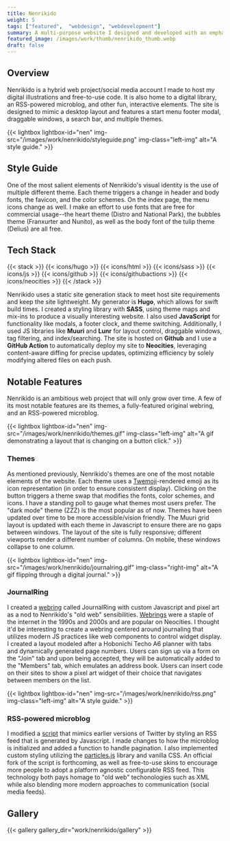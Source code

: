 ```yaml
---
title: Nenrikido
weight: 5
tags: ["featured",  "webdesign", "webdevelopment"]
summary: A multi-purpose website I designed and developed with an emphasis on art. It features a desktop-style layout with draggable windows and multiple themes.
featured_image: /images/work/thumb/nenrikido_thumb.webp
draft: false
---
```


## Overview
Nenrikido is a hybrid web project/social media account I made to host my digital illustrations and free-to-use code. It is also home to a digital library, an RSS-powered microblog, and other fun, interactive elements. The site is designed to mimic a desktop layout and features a start menu footer modal, draggable windows, a search bar, and multiple themes.

{{< lightbox lightbox-id="nen" img-src="/images/work/nenrikido/styleguide.png" img-class="left-img" alt="A style guide." >}}

## Style Guide
One of the most salient elements of Nenrikido's visual identity is the use of multiple different theme. Each theme triggers a change in header and body fonts, the favicon, and the color schemes. On the index page, the menu icons change as well. I make an effort to use fonts that are free for commercial usage--the heart theme (Distro and National Park), the bubbles theme (Franxurter and Nunito), as well as the body font of the tulip theme (Delius) are all free.

## Tech Stack

{{< stack >}}
{{< icons/hugo >}} {{< icons/html >}} {{< icons/sass >}} {{< icons/js >}} {{< icons/github >}} {{< icons/githubactions >}} {{< icons/neocities >}}
{{< /stack >}} 

Nenrikido uses a static site generation stack to meet host site requirements and keep the site lightweight. My generator is **Hugo**, which allows for swift build times. I created a styling library with **SASS**, using theme maps and mix-ins to produce a visually interesting website. I also used **JavaScript** for functionality like modals, a footer clock, and theme switching. Additionally, I used JS libraries like **Muuri** and **Lunr** for layout control, draggable windows, tag filtering, and index/searching. The site is hosted on **Github** and I use a **GitHub Action** to automatically deploy my site to **Neocities**,  leveraging content-aware diffing for precise updates, optimizing efficiency by solely modifying altered files on each push.

## Notable Features
Nenrikido is an ambitious web project that will only grow over time. A few of its most notable features are its themes, a fully-featured original webring, and an RSS-powered microblog.

{{< lightbox lightbox-id="nen" img-src="/images/work/nenrikido/themes.gif" img-class="left-img" alt="A gif demonstrating a layout that is changing on a button click." >}}

### Themes
As mentioned previously, Nenrikido's themes are one of the most notable elements of the website. Each theme uses a [Twemoji](https://twemoji.twitter.com/)-rendered emoji as its icon representation (in order to ensure consistent display). Clicking on the button triggers a theme swap that modifies the fonts, color schemes, and icons. I have a standing poll to gauge what themes most users prefer. The "dark mode" theme (ZZZ) is the most popular as of now. Themes have been updated over time to be more accessible/vision friendly. The Muuri grid layout is updated with each theme in Javascript to ensure there are no gaps between windows. The layout of the site is fully responsive; different viewports render a different number of columns. On mobile, these windows collapse to one column.

{{< lightbox lightbox-id="nen" img-src="/images/work/nenrikido/journalring.gif" img-class="right-img" alt="A gif flipping through a digital journal." >}}

### JournalRing
I created a [webring](https://nenrikido.neocities.org/webrings/journalring/) called JournalRing with custom Javascript and pixel art as a nod to Nenrikido's "old web" sensibilities. [Webrings](https://en.wikipedia.org/wiki/Webring) were a staple of the internet in the 1990s and 2000s and are popular on Neocities. I thought it'd be interesting to create a webring centered around journaling that utilizes modern JS practices like web components to control widget display. I created a layout modeled after a Hobonichi Techo A6 planner with tabs and dynamically generated page numbers. Users can sign up via a form on the "Join" tab and upon being accepted, they will be automatically added to the "Members" tab, which emulates an address book. Users can insert code on their sites to show a pixel art widget of their choice that navigates between members on the list.

{{< lightbox lightbox-id="nen" img-src="/images/work/nenrikido/rss.png" img-class="left-img" alt="A style guide." >}}

### RSS-powered microblog
I modified a [script](https://github.com/22ru/microblog) that mimics earlier versions of Twitter by styling an RSS feed that is generated by Javascript. I made changes to how the microblog is initialized and added a function to handle pagination. I also implemented custom styling utilizing the [particles.js](https://vincentgarreau.com/particles.js/) library and vanilla CSS. An official fork of the script is forthcoming, as well as free-to-use skins to encourage more people to adopt a platform agnostic configurable RSS feed. This technology both pays homage to "old web" techonologies such as XML while also blending more modern approaches to communication (social media feeds).

## Gallery

{{< gallery gallery_dir="work/nenrikido/gallery" >}}
